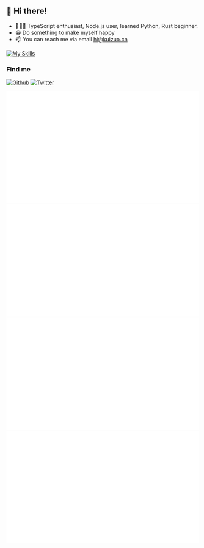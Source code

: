 ## 👋 Hi there!

- 🧑🏻‍💻 TypeScript enthusiast, Node.js user, learned Python, Rust beginner.
- 😀 Do something to make myself happy
- 📫 You can reach me via email [hi@kuizuo.cn](mailto:hi@kuizuo.cn) 

[![My Skills](https://skillicons.dev/icons?i=ts,nodejs,vue,nuxt,react,nextjs,tailwind,nestjs,prisma,postgres,redis,supabase,rust,wasm,vscode)](https://skillicons.dev)

### Find me

<p><a href="https://github.com/kuizuo" target="_blank"><img alt="Github" src="https://img.shields.io/badge/GitHub-%2312100E.svg?&style=for-the-badge&logo=Github&logoColor=white" /></a> <a href="https://twitter.com/kuizuo" target="_blank"><img alt="Twitter" src="https://img.shields.io/badge/twitter-%231DA1F2.svg?&style=for-the-badge&logo=twitter&logoColor=white" /> <a href="https://innei.in" target="_blank">


![](https://raw.githubusercontent.com/kuizuo/github-stats/master/generated/overview.svg#gh-dark-mode-only)
![](https://raw.githubusercontent.com/kuizuo/github-stats/master/generated/overview.svg#gh-light-mode-only)
![](https://raw.githubusercontent.com/kuizuo/github-stats/master/generated/languages.svg#gh-dark-mode-only)
![](https://raw.githubusercontent.com/kuizuo/github-stats/master/generated/languages.svg#gh-light-mode-only)
